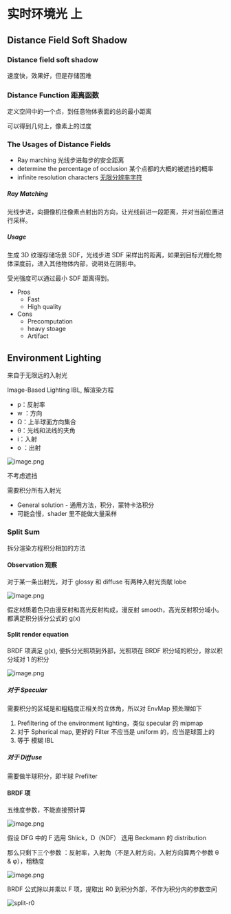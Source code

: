 # 实时环境光 上

## Distance Field Soft Shadow

### Distance field soft shadow

速度快，效果好，但是存储困难

### Distance Function 距离函数

定义空间中的一个点，到任意物体表面的总的最小距离

可以得到几何上，像素上的过度

### The Usages of Distance Fields

- Ray marching 光线步进每步的安全距离
- determine the percentage of occlusion 某个点都的大概的被遮挡的概率
- infinite resolution characters [无限分辨率字符](https://github.com/protectwise/troika/tree/main/packages/troika-three-text)

##### Ray Matching

光线步进，向摄像机往像素点射出的方向，让光线前进一段距离，并对当前位置进行采样。

##### Usage

生成 3D 纹理存储场景 SDF，光线步进 SDF 采样出的距离，如果到目标光栅化物体深度前，进入其他物体内部，说明处在阴影中。

受光强度可以通过最小 SDF 距离得到。

- Pros
  - Fast
  - High quality
- Cons
  - Precomputation
  - heavy stoage
  - Artifact

## Environment Lighting

来自于无限远的入射光

Image-Based Lighting IBL, 解渲染方程

- p：反射率
- w ：方向
- Ω：上半球面方向集合
- θ：光线和法线的夹角
- i：入射
- o ：出射

![image.png](https://image-1253155090.cos.ap-nanjing.myqcloud.com/202301280028079.png)

不考虑遮挡

需要积分所有入射光

- General solution - 通用方法，积分，蒙特卡洛积分
- 可能会慢，shader 里不能做大量采样

### Split Sum

拆分渲染方程积分相加的方法

#### Observation 观察

对于某一条出射光，对于 glossy 和 diffuse 有两种入射光贡献 lobe

![image.png](https://image-1253155090.cos.ap-nanjing.myqcloud.com/202301280029288.png)

假定材质着色只由漫反射和高光反射构成，漫反射 smooth，高光反射积分域小。都满足积分拆分公式的 g(x)

#### Split render equation

BRDF 项满足 g(x), 便拆分光照项到外部，光照项在 BRDF 积分域的积分，除以积分域对 1 的积分

![image.png](https://image-1253155090.cos.ap-nanjing.myqcloud.com/202301280031982.png)

##### 对于 Specular

需要积分的区域是和粗糙度正相关的立体角，所以对 EnvMap 预处理如下

1. Prefiltering of the environment lighting，类似 specular 的 mipmap
2. 对于 Spherical map, 更好的 Filter 不应当是 uniform 的，应当是球面上的
3. 等于 模糊 IBL

##### 对于 Diffuse

需要做半球积分，即半球 Prefilter

#### BRDF 项

五维度参数，不能直接预计算

![image.png](https://image-1253155090.cos.ap-nanjing.myqcloud.com/202301280034551.png)

假设 DFG 中的 F 选用 Shlick，D（NDF） 选用 Beckmann 的 distribution 

那么只剩下三个参数 ：反射率，入射角（不是入射方向，入射方向算两个参数 θ & φ），粗糙度

![image.png](https://image-1253155090.cos.ap-nanjing.myqcloud.com/202301280042167.png)



BRDF 公式除以并乘以 F 项，提取出 R0 到积分外部，不作为积分内的参数空间

![split-r0](https://image-1253155090.cos.ap-nanjing.myqcloud.com/202301280046196.png)
